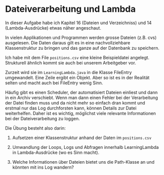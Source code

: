 # Dateiverarbeitung und Lambda #

In dieser Aufgabe habe ich Kapitel 16 (Dateien und Verzeichniss) und 14 (Lambda-Ausdrücke) etwas näher angeschaut.

In vielen Applikationen und Programmen werden grosse Dateien (z.B. cvs) ausgelesen. Die Daten daraus gilt es in eine nachvollziehbare Klassenstruktur zu bringen und das ganze auf der Datenbank zu speichern.

Ich habe mit dem File ``positions.csv`` eine kleine Beispieldatei angelegt. Strukturell ähnlich kommt sie auch bei unserem Arbeitgeber vor.

Zurzeit wird sie im ``LearningLambda.java`` in die Klasse FileEntry umgewandelt. Eine Zeile ergibt ein Objekt. Aber so ist es in der Realität selten und macht auch bei FileEntry wenig Sinn. 

Häufig gibt es einen Scheduler, der automatisiert Dateien einliest und dann in ein Archiv verschiebt. 
Wenn man dann einen Fehler bei der Verarbeitung der Datei finden muss und da nicht mehr so einfach dran kommt und erstmal nur das Log durchforsten kann, können Details zur Datei weiterhelfen. Daher ist es wichtig, möglichst viele relevante Informationen bei der Dateiverarbeitung zu loggen. 

Die Übung besteht also darin:

1. Aufsetzen einer Klassenstruktur anhand der Daten im ``positions.csv``

2. Umwandlung der Loops, Logs und Abfragen innerhalb LearningLambda in Lambda-Ausdrücke (wo es Sinn macht).

3. Welche Informationen über Dateien bietet uns die Path-Klasse an und könnten mit ins Log wandern?